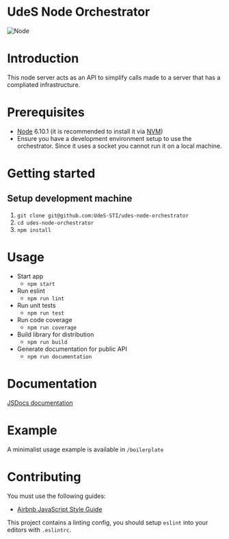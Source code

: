 UdeS Node Orchestrator
======================

![Node](https://img.shields.io/badge/node-6.10.1-brightgreen.svg)

# Introduction
This node server acts as an API to simplify calls made to a server that has a
compliated infrastructure.

# Prerequisites
* [Node](https://nodejs.org) 6.10.1 (it is recommended to install it via
[NVM](https://github.com/creationix/nvm))
* Ensure you have a development environment setup to use the orchestrator.
Since it uses a socket you cannot run it on a local machine.

# Getting started
## Setup development machine
1. `git clone git@github.com:UdeS-STI/udes-node-orchestrator`
2. `cd udes-node-orchestrator`
3. `npm install`

# Usage
* Start app
  * `npm start`
* Run eslint
  * `npm run lint`
* Run unit tests
  * `npm run test`
* Run code coverage
  * `npm run coverage`
* Build library for distribution
  * `npm run build`
* Generate documentation for public API
  * `npm run documentation`

# Documentation
[JSDocs documentation](http://UdeS-STI.github.io/udes-node-orchestrator)

# Example
A minimalist usage example is available in `/boilerplate`

# Contributing
You must use the following guides:
* [Airbnb JavaScript Style Guide](https://github.com/airbnb/javascript)

This project contains a linting config, you should setup `eslint` into your
editors with `.eslintrc`.
